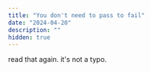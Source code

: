 ```yaml
---
title: "You don't need to pass to fail"
date: "2024-04-20"
description: ""
hidden: true
---
```


read that again. it's not a typo.
